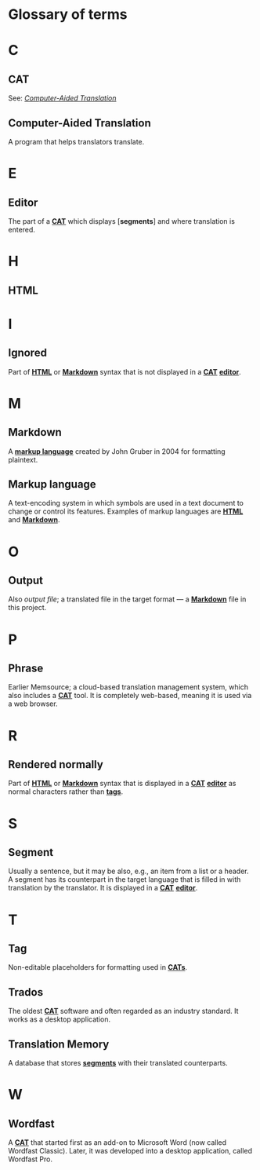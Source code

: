 
# Glossary of terms

# C

## CAT

See: [*Computer-Aided Translation*](#computer-aided-translation)

## Computer-Aided Translation

A program that helps translators translate.

# E

## Editor

The part of a [**CAT**](#CAT) which displays [**segments**] and where translation is entered.


# H

## HTML

# I

## Ignored

Part of [**HTML**](#HTML) or [**Markdown**](#markdown) syntax that is not displayed in a [**CAT**](#CAT) [**editor**](#editor).

# M

## Markdown

A [**markup language**](#markup-language) created by John Gruber in 2004 for formatting plaintext.

## Markup language

A text-encoding system in which symbols are used in a text document to change or control its features. Examples of markup languages are [**HTML**](#HTML) and [**Markdown**](#markdown).

# O

## Output

Also *output file*; a translated file in the target format — a [**Markdown**](#markdown) file in this project.

# P

## Phrase

Earlier Memsource; a cloud-based translation management system, which also includes a [**CAT**](#CAT) tool. It is completely web-based, meaning it is used via a web browser.

# R

## Rendered normally

Part of [**HTML**](#html)  or [**Markdown**](#markdown) syntax that is displayed in a [**CAT**](#CAT) [**editor**](#editor) as normal characters rather than [**tags**](#tag).

# S

## Segment

Usually a sentence, but it may be also, e.g., an item from a list or a header. A segment has its counterpart in the target language that is filled in with translation by the translator. It is displayed in a [**CAT**](#CAT) [**editor**](#editor).

# T

## Tag

Non-editable placeholders for formatting used in [**CATs**](#CAT).

## Trados

The oldest [**CAT**](#cat) software and often regarded as an industry standard. It works as a desktop application.

## Translation Memory

A database that stores [**segments**](#segment) with their translated counterparts.

# W

## Wordfast

A [**CAT**](#cat) that started first as an add-on to Microsoft Word (now called Wordfast Classic). Later, it was developed into a desktop application, called Wordfast Pro.